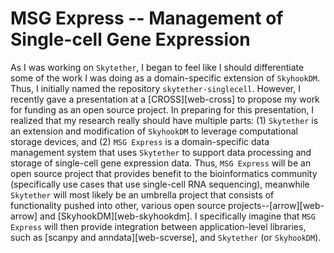 # MSG Express -- **M**anagement of **S**ingle-cell **G**ene **Express**ion

As I was working on `Skytether`, I began to feel like I should differentiate some of the work I was
doing as a domain-specific extension of `SkyhookDM`. Thus, I initially named the repository
`skytether-singlecell`. However, I recently gave a presentation at a [CROSS][web-cross] to propose
my work for funding as an open source project. In preparing for this presentation, I realized that
my research really should have multiple parts: (1) `Skytether` is an extension and modification of
`SkyhookDM` to leverage computational storage devices, and (2) `MSG Express` is a domain-specific
data management system that uses `Skytether` to support data processing and storage of single-cell
gene expression data. Thus, `MSG Express` will be an open source project that provides benefit to
the bioinformatics community (specifically use cases that use single-cell RNA sequencing),
meanwhile `Skytether` will most likely be an umbrella project that consists of functionality pushed
into other, various open source projects--[arrow][web-arrow] and [SkyhookDM][web-skyhookdm]. I
specifically imagine that `MSG Express` will then provide integration between application-level
libraries, such as [scanpy and anndata][web-scverse], and `Skytether` (or `SkyhookDM`).
